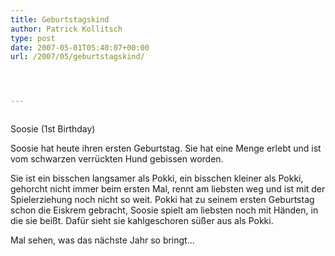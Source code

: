 ```yaml
---
title: Geburtstagskind
author: Patrick Kollitsch
type: post
date: 2007-05-01T05:40:07+00:00
url: /2007/05/geburtstagskind/




---
```

<div class="flickr">
  <a href="http://www.flickr.com/photos/schreibblogade/479701789/"><img src="//farm1.static.flickr.com/200/479701789_52612e5747.jpg" class="flickr-photo" alt="" /></a></p> 
  
  <p>
    Soosie (1st Birthday)
  </p>
</div>

Soosie hat heute ihren ersten Geburtstag. Sie hat eine Menge erlebt und ist vom schwarzen verrückten Hund gebissen worden. 

Sie ist ein bisschen langsamer als Pokki, ein bisschen kleiner als Pokki, gehorcht nicht immer beim ersten Mal, rennt am liebsten weg und ist mit der Spielerziehung noch nicht so weit. Pokki hat zu seinem ersten Geburtstag schon die Eiskrem gebracht, Soosie spielt am liebsten noch mit Händen, in die sie beißt. Dafür sieht sie kahlgeschoren süßer aus als Pokki. 

Mal sehen, was das nächste Jahr so bringt...
